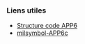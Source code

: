 ### Liens utiles

- [Structure code APP6](../APP6-B)
- [milsymbol-APP6c](extractor/rawdata/Milsymbol%202525C.html)